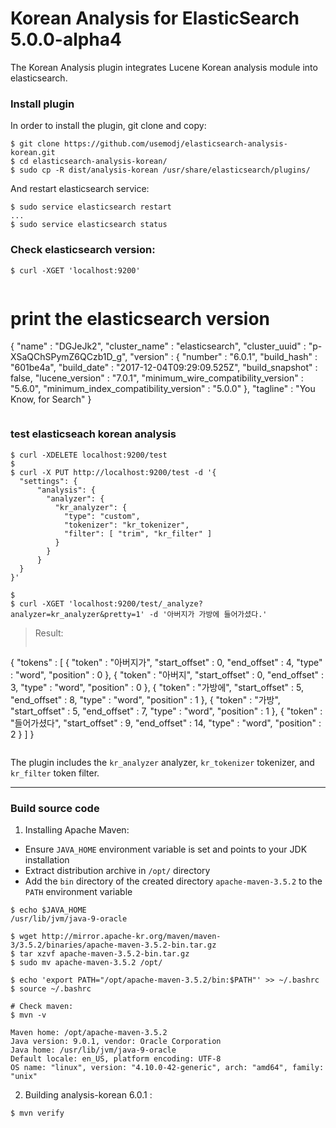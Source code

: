 Korean Analysis for ElasticSearch 5.0.0-alpha4
==================================

The Korean Analysis plugin integrates Lucene Korean analysis module into elasticsearch.

### Install plugin
In order to install the plugin, git clone and copy:
```
$ git clone https://github.com/usemodj/elasticsearch-analysis-korean.git
$ cd elasticsearch-analysis-korean/
$ sudo cp -R dist/analysis-korean /usr/share/elasticsearch/plugins/
```

And restart elasticsearch service:
```
$ sudo service elasticsearch restart
...
$ sudo service elasticsearch status
```

### Check elasticsearch version:
```
$ curl -XGET 'localhost:9200'
```
>```
# print the elasticsearch version
{
  "name" : "DGJeJk2",
  "cluster_name" : "elasticsearch",
  "cluster_uuid" : "p-XSaQChSPymZ6QCzb1D_g",
  "version" : {
    "number" : "6.0.1",
    "build_hash" : "601be4a",
    "build_date" : "2017-12-04T09:29:09.525Z",
    "build_snapshot" : false,
    "lucene_version" : "7.0.1",
    "minimum_wire_compatibility_version" : "5.6.0",
    "minimum_index_compatibility_version" : "5.0.0"
  },
  "tagline" : "You Know, for Search"
}
>```

### test elasticseach korean analysis

```
$ curl -XDELETE localhost:9200/test
$
$ curl -X PUT http://localhost:9200/test -d '{
  "settings": {
      "analysis": {
        "analyzer": {
          "kr_analyzer": {
            "type": "custom",
            "tokenizer": "kr_tokenizer",
            "filter": [ "trim", "kr_filter" ]
          }
        }
      }
  }
}'

$
$ curl -XGET 'localhost:9200/test/_analyze?analyzer=kr_analyzer&pretty=1' -d '아버지가 가방에 들어가셨다.'
```

> Result:
>```
{
  "tokens" : [ {
    "token" : "아버지가",
    "start_offset" : 0,
    "end_offset" : 4,
    "type" : "word",
    "position" : 0
  }, {
    "token" : "아버지",
    "start_offset" : 0,
    "end_offset" : 3,
    "type" : "word",
    "position" : 0
  }, {
    "token" : "가방에",
    "start_offset" : 5,
    "end_offset" : 8,
    "type" : "word",
    "position" : 1
  }, {
    "token" : "가방",
    "start_offset" : 5,
    "end_offset" : 7,
    "type" : "word",
    "position" : 1
  }, {
    "token" : "들어가셨다",
    "start_offset" : 9,
    "end_offset" : 14,
    "type" : "word",
    "position" : 2
  } ]
}
>```

The plugin includes the `kr_analyzer` analyzer, `kr_tokenizer` tokenizer, and `kr_filter` token filter.


------------------
### Build source code

1. Installing Apache Maven:
* Ensure `JAVA_HOME` environment variable is set and points to your JDK installation
* Extract distribution archive in `/opt/` directory
* Add the `bin` directory of the created directory `apache-maven-3.5.2` to the `PATH` environment variable

```
$ echo $JAVA_HOME
/usr/lib/jvm/java-9-oracle

$ wget http://mirror.apache-kr.org/maven/maven-3/3.5.2/binaries/apache-maven-3.5.2-bin.tar.gz
$ tar xzvf apache-maven-3.5.2-bin.tar.gz
$ sudo mv apache-maven-3.5.2 /opt/
 
$ echo 'export PATH="/opt/apache-maven-3.5.2/bin:$PATH"' >> ~/.bashrc
$ source ~/.bashrc

# Check maven:
$ mvn -v

Maven home: /opt/apache-maven-3.5.2
Java version: 9.0.1, vendor: Oracle Corporation
Java home: /usr/lib/jvm/java-9-oracle
Default locale: en_US, platform encoding: UTF-8
OS name: "linux", version: "4.10.0-42-generic", arch: "amd64", family: "unix"

```

2. Building analysis-korean 6.0.1 :
```
$ mvn verify
```

